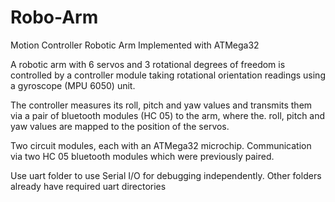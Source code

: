 # Robo-Arm
Motion Controller Robotic Arm Implemented with ATMega32

A robotic arm with 6 servos and 3 rotational degrees of freedom is controlled by a controller module taking rotational orientation readings using a gyroscope (MPU 6050) unit.

The controller measures its roll, pitch and yaw values and transmits them via a pair of bluetooth modules (HC 05) to the arm,
where the. roll, pitch and yaw values are mapped to the position of the servos.


Two circuit modules, each with an ATMega32 microchip.
Communication via two HC 05 bluetooth modules which were previously paired.


Use uart folder to use Serial I/O for debugging independently.
Other folders already have required uart directories
